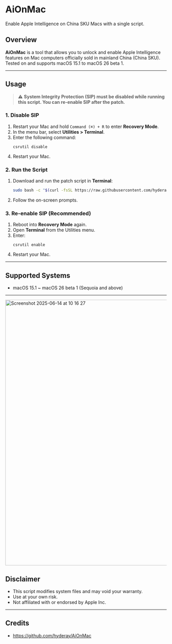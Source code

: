 # AiOnMac

Enable Apple Intelligence on China SKU Macs with a single script.

## Overview

**AiOnMac** is a tool that allows you to unlock and enable Apple Intelligence features on Mac computers officially sold in mainland China (China SKU).  
Tested on and supports macOS 15.1 to macOS 26 beta 1.

---

## Usage

> ⚠️ **System Integrity Protection (SIP) must be disabled while running this script. You can re-enable SIP after the patch.**

### 1. Disable SIP

1. Restart your Mac and hold `Command (⌘) + R` to enter **Recovery Mode**.
2. In the menu bar, select **Utilities > Terminal**.
3. Enter the following command:
    ```
    csrutil disable
    ```
4. Restart your Mac.

### 2. Run the Script

1. Download and run the patch script in **Terminal**:
    ```bash
    sudo bash -c "$(curl -fsSL https://raw.githubusercontent.com/hyderay/AiOnMac/refs/heads/main/fu*kApple_new.sh)"
    ```
2. Follow the on-screen prompts.

### 3. Re-enable SIP (Recommended)

1. Reboot into **Recovery Mode** again.
2. Open **Terminal** from the Utilities menu.
3. Enter:
    ```
    csrutil enable
    ```
4. Restart your Mac.

---

## Supported Systems

- macOS 15.1 ~ macOS 26 beta 1 (Sequoia and above)

---

<img width="827" alt="Screenshot 2025-06-14 at 10 16 27" src="https://github.com/user-attachments/assets/22aac919-aaf6-4c8c-90fe-b54e06de9dae" />

## Disclaimer

- This script modifies system files and may void your warranty.  
- Use at your own risk.
- Not affiliated with or endorsed by Apple Inc.

---

## Credits

- https://github.com/hyderay/AiOnMac
